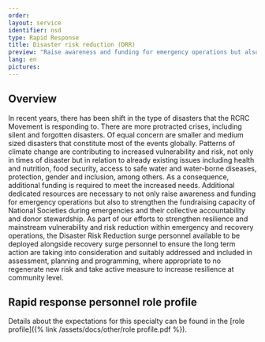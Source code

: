 ```yaml
---
order: 
layout: service
identifier: nsd
type: Rapid Response
title: Disaster risk reduction (DRR)
preview: "Raise awareness and funding for emergency operations but also to strengthen the fundraising capacity of National Societies during emergencies and their collective accountability and donor stewardship."
lang: en
pictures:
---
```


## Overview

In recent years, there has been shift in the type of disasters that the RCRC Movement is responding to. There are more protracted crises, including silent and forgotten disasters. Of equal concern are smaller and medium sized disasters that constitute most of the events globally. Patterns of climate change are contributing to increased vulnerability and risk, not only in times of disaster but in relation to already existing issues including health and nutrition, food security, access to safe water and water-borne diseases, protection, gender and inclusion, among others. As a consequence, additional funding is required to meet the increased needs. Additional dedicated resources are necessary to not only raise awareness and funding for emergency operations but also to strengthen the fundraising capacity of National Societies during emergencies and their collective accountability and donor stewardship. As part of our efforts to strengthen resilience and mainstream vulnerability and risk reduction within emergency and recovery operations, the Disaster Risk Reduction surge personnel available to be deployed alongside recovery surge personnel to ensure the long term action are taking into consideration and suitably addressed and included in assessment, planning and programming, where appropriate to no regenerate new risk and take active measure to increase resilience at community level.

## Rapid response personnel role profile

Details about the expectations for this specialty can be found in the [role profile]({% link /assets/docs/other/role profile.pdf %}).
